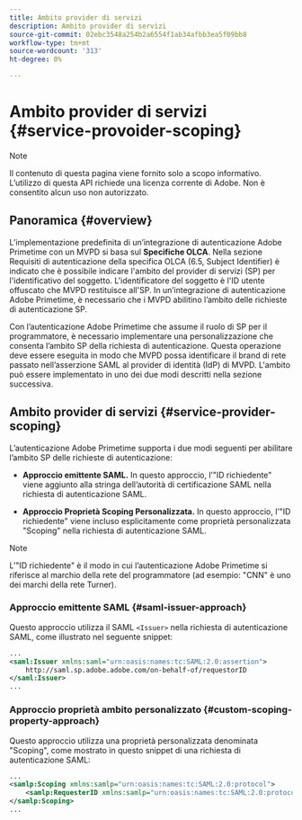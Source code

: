 ```yaml
---
title: Ambito provider di servizi
description: Ambito provider di servizi
source-git-commit: 02ebc3548a254b2a6554f1ab34afbb3ea5f09bb8
workflow-type: tm+mt
source-wordcount: '313'
ht-degree: 0%

---
```


# Ambito provider di servizi {#service-provoider-scoping}

>[!NOTE]
>
>Il contenuto di questa pagina viene fornito solo a scopo informativo. L’utilizzo di questa API richiede una licenza corrente di Adobe. Non è consentito alcun uso non autorizzato.

## Panoramica {#overview}

L’implementazione predefinita di un’integrazione di autenticazione Adobe Primetime con un MVPD si basa sul **Specifiche OLCA**. Nella sezione Requisiti di autenticazione della specifica OLCA (6.5, Subject Identifier) è indicato che è possibile indicare l&#39;ambito del provider di servizi (SP) per l&#39;identificativo del soggetto. L&#39;identificatore del soggetto è l&#39;ID utente offuscato che MVPD restituisce all&#39;SP.  In un’integrazione di autenticazione Adobe Primetime, è necessario che i MVPD abilitino l’ambito delle richieste di autenticazione SP.

Con l’autenticazione Adobe Primetime che assume il ruolo di SP per il programmatore, è necessario implementare una personalizzazione che consenta l’ambito SP della richiesta di autenticazione.  Questa operazione deve essere eseguita in modo che MVPD possa identificare il brand di rete passato nell’asserzione SAML al provider di identità (IdP) di MVPD.  L&#39;ambito può essere implementato in uno dei due modi descritti nella sezione successiva.

## Ambito provider di servizi {#service-provider-scoping}

L’autenticazione Adobe Primetime supporta i due modi seguenti per abilitare l’ambito SP delle richieste di autenticazione:

* **Approccio emittente SAML.**  In questo approccio, l’&quot;ID richiedente&quot; viene aggiunto alla stringa dell’autorità di certificazione SAML nella richiesta di autenticazione SAML.

* **Approccio Proprietà Scoping Personalizzata.**  In questo approccio, l’&quot;ID richiedente&quot; viene incluso esplicitamente come proprietà personalizzata &quot;Scoping&quot; nella richiesta di autenticazione SAML.

>[!NOTE]
>
>L’&quot;ID richiedente&quot; è il modo in cui l’autenticazione Adobe Primetime si riferisce al marchio della rete del programmatore (ad esempio: &quot;CNN&quot; è uno dei marchi della rete Turner).

### Approccio emittente SAML {#saml-issuer-approach}

Questo approccio utilizza il SAML `<Issuer>` nella richiesta di autenticazione SAML, come illustrato nel seguente snippet:

```xml
...
<saml:Issuer xmlns:saml="urn:oasis:names:tc:SAML:2.0:assertion">
    http://saml.sp.adobe.adobe.com/on-behalf-of/requestorID
</saml:Issuer>
...
```

### Approccio proprietà ambito personalizzato {#custom-scoping-property-approach}

Questo approccio utilizza una proprietà personalizzata denominata &quot;Scoping&quot;, come mostrato in questo snippet di una richiesta di autenticazione SAML:

```xml
...
<samlp:Scoping xmlns:samlp="urn:oasis:names:tc:SAML:2.0:protocol">
    <samlp:RequesterID xmlns:samlp="urn:oasis:names:tc:SAML:2.0:protocol">requestorID</samlp:RequesterID>
</samlp:Scoping>
...
```

<!--
>[!RELATEDINFORMATION]
>* [MVPD Authentication](/help/authentication/authn-usecase.md)
>* **OLCA Specification**
-->
